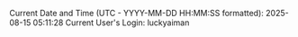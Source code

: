 Current Date and Time (UTC - YYYY-MM-DD HH:MM:SS formatted): 2025-08-15 05:11:28
Current User's Login: luckyaiman
